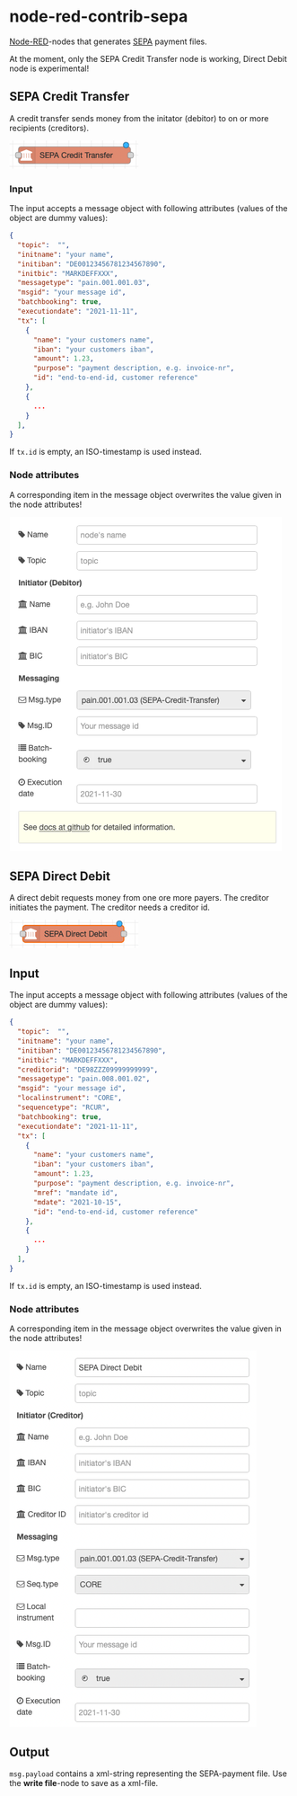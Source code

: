 # node-red-contrib-sepa

[Node-RED](https://nodered.org/)-nodes that generates [SEPA](https://en.wikipedia.org/wiki/Single_Euro_Payments_Area) payment files.

At the moment, only the SEPA Credit Transfer node is working, Direct Debit node is experimental!

## SEPA Credit Transfer
A credit transfer sends money from the initator (debitor) to on or more recipients (creditors). 

![Edit dialog](./img/sct_node.png)

### Input
The input accepts a message object with following attributes (values of the object are dummy values):
```json
{
  "topic":  "",
  "initname": "your name",
  "initiban": "DE00123456781234567890",
  "initbic": "MARKDEFFXXX",
  "messagetype": "pain.001.001.03",
  "msgid": "your message id",
  "batchbooking": true,
  "executiondate": "2021-11-11",
  "tx": [
    {
      "name": "your customers name",
      "iban": "your customers iban",
      "amount": 1.23,
      "purpose": "payment description, e.g. invoice-nr",
      "id": "end-to-end-id, customer reference"
    }, 
    {
      ...
    }
  ],
}
```

If `tx.id` is empty, an ISO-timestamp is used instead.

### Node attributes
A corresponding item in the message object overwrites the value given in the node attributes!

![Edit dialog](./img/sct_edit_dialog.png)


## SEPA Direct Debit
A direct debit requests money from one ore more payers. The creditor initiates the payment. The creditor needs a creditor id.

![Edit dialog](./img/sdd_node.png)


## Input
The input accepts a message object with following attributes (values of the object are dummy values):
```json
{
  "topic":  "",
  "initname": "your name",
  "initiban": "DE00123456781234567890",
  "initbic": "MARKDEFFXXX",
  "creditorid": "DE98ZZZ09999999999",
  "messagetype": "pain.008.001.02",
  "msgid": "your message id",
  "localinstrument": "CORE",
  "sequencetype": "RCUR",
  "batchbooking": true,
  "executiondate": "2021-11-11",
  "tx": [
    {
      "name": "your customers name",
      "iban": "your customers iban",
      "amount": 1.23,
      "purpose": "payment description, e.g. invoice-nr",
      "mref": "mandate id",
      "mdate": "2021-10-15",
      "id": "end-to-end-id, customer reference"
    }, 
    {
      ...
    }
  ],
}
```

If `tx.id` is empty, an ISO-timestamp is used instead.

### Node attributes
A corresponding item in the message object overwrites the value given in the node attributes!

![Edit dialog](./img/sdd_edit_dialog.png)

## Output
`msg.payload` contains a xml-string representing the SEPA-payment file. Use the **write file**-node to save as a xml-file.
